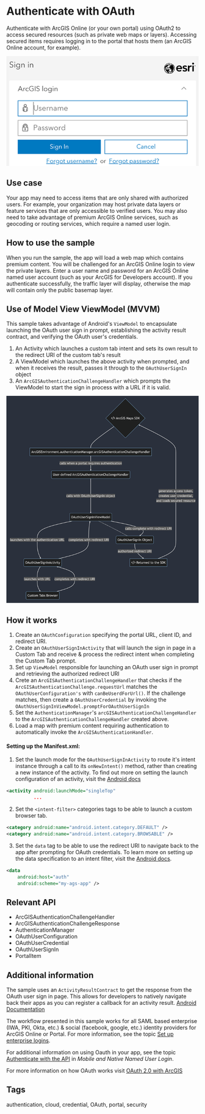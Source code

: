 # Authenticate with OAuth

Authenticate with ArcGIS Online (or your own portal) using OAuth2 to access secured resources (such as private web maps or layers). Accessing secured items requires logging in to the portal that hosts them (an ArcGIS Online account, for example).

![Image of authenticate with OAuth](authenticate-with-oauth.png)

## Use case

Your app may need to access items that are only shared with authorized users. For example, your organization may host private data layers or feature services that are only accessible to verified users. You may also need to take advantage of premium ArcGIS Online services, such as geocoding or routing services, which require a named user login.

## How to use the sample

When you run the sample, the app will load a web map which contains premium content. You will be challenged for an ArcGIS Online login to view the private layers. Enter a user name and password for an ArcGIS Online named user account (such as your ArcGIS for Developers account). If you authenticate successfully, the traffic layer will display, otherwise the map will contain only the public basemap layer.

## Use of Model View ViewModel (MVVM)

This sample takes advantage of Android's `ViewModel` to encapsulate launching the OAuth user sign in prompt, establishing the activity result contract, and verifying the OAuth user's credentials.

1. An Activity which launches a custom tab intent and sets its own result to the redirect URI of the custom tab's result
2. A ViewModel which launches the above activity when prompted, and when it receives the result, passes it through to the `OAuthUserSignIn` object
3. An `ArcGISAuthenticationChallengeHandler` which prompts the ViewModel to start the sign in process with a URL if it is valid.

![Image of a flowchart explaining the OAuth sample](oauth-sample-flowchart.png)

## How it works

1. Create an `OAuthConfiguration` specifying the portal URL, client ID, and redirect URI.
2. Create an `OAuthUserSignInActivity` that will launch the sign in page in a Custom Tab and receive & process the redirect intent when completing the Custom Tab prompt.
3. Set up `ViewModel` responsible for launching an OAuth user sign in prompt and retrieving the authorized redirect URI
4. Crete an `ArcGISAuthenticationChallengeHandler` that checks if the `ArcGISAuthenticationChallenge.requestUrl` matches the `OAuthUserConfiguration's`  with `canBeUserdForUrl()`. If the challenge matches, then create a `OAuthUserCredential` by invoking the `OAuthUserSignInViewModel.promptForOAuthUserSignIn`
5. Set the `AuthenticationManager`'s `arcGISAuthenticationChallengeHandler` to the `ArcGISAuthenticationChallengeHandler` created above.
6. Load a map with premium content requiring authentication to automatically invoke the `ArcGISAuthenticationHandler`.

#### Setting up the Manifest.xml:

1. Set the launch mode for the `OAuthUserSignInActivity` to route it's intent instance through a call to its `onNewIntent()` method, rather than creating a new instance of the activity. To find out more on setting the launch configuration of an activity, visit the [Android docs](https://developer.android.com/guide/topics/manifest/activity-element)
```xml
<activity android:launchMode="singleTop"
          ...
```

2. Set the `<intent-filter>` categories tags to be able to launch a custom browser tab. 
```xml
<category android:name="android.intent.category.DEFAULT" />
<category android:name="android.intent.category.BROWSABLE" />
```

3. Set the `data` tag to be able to use the redirect URI to navigate back to the app after prompting for OAuth credentials. To learn more on setting up the data specification to an intent filter, visit the [Android docs](https://developer.android.com/guide/topics/manifest/data-element).
```xml
<data
    android:host="auth"
    android:scheme="my-ags-app" />
```

## Relevant API

* ArcGISAuthenticationChallengeHandler
* ArcGISAuthenticationChallengeResponse
* AuthenticationManager
* OAuthUserConfiguration
* OAuthUserCredential
* OAuthUserSignIn
* PortalItem

## Additional information

The sample uses an `ActivityResultContract` to get the response from the OAuth user sign in page. This allows for developers to natively navigate back their apps as you can register a callback for an activity result. [Android Documentation](https://developer.android.com/training/basics/intents/result)

The workflow presented in this sample works for all SAML based enterprise (IWA, PKI, Okta, etc.) & social (facebook, google, etc.) identity providers for ArcGIS Online or Portal. For more information, see the topic [Set up enterprise logins](https://doc.arcgis.com/en/arcgis-online/administer/enterprise-logins.htm).

For additional information on using Oauth in your app, see the topic [Authenticate with the API](https://developers.arcgis.com/documentation/core-concepts/security-and-authentication/mobile-and-native-user-logins/) in *Mobile and Native Named User Login*. 

For more information on how OAuth works visit [OAuth 2.0 with ArcGIS](https://developers.arcgis.com/documentation/mapping-apis-and-services/security/oauth-2.0/)

## Tags

authentication, cloud, credential, OAuth, portal, security
